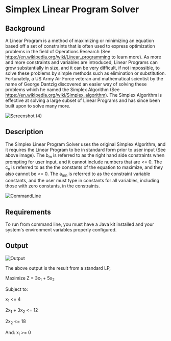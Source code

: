 # Simplex Linear Program Solver

## Background

A Linear Program is a method of maximizing or minimizing an equation based off a set of constraints that is often used to express optimization problems in the field of Operations Research (See https://en.wikipedia.org/wiki/Linear_programming to learn more). 
As more and more constraints and variables are introduced, Linear Programs can grow substantially in size, and it can be very difficult, if not impossible, to solve these problems by simple methods such as elimination or substitution. Fortunately, a US Army Air Force veteran and mathematical scientist by the name of George Dantzig discovered an easier way of solving these problems which he named the Simplex Algorithm (See https://en.wikipedia.org/wiki/Simplex_algorithm). The Simplex Algorithm is effective at solving a large subset of Linear Programs and has since been built upon to solve many more.

![Screenshot (4)](https://user-images.githubusercontent.com/48270610/107432059-3afde800-6adc-11eb-9ec7-a805df6d30ce.png)

## Description

The Simplex Linear Program Solver uses the original Simplex Algorithm, and it requires the Linear Program to be in standard form prior to user input (See above image). The b<sub>m</sub> is referred to as the right hand side constraints when prompting for user input, and it cannot include numbers that are <= 0. The c<sub>n</sub> is referred to as the the constants of the equation to maximize, and they also cannot be <= 0. The a<sub>mn</sub> is referred to as the constraint variable constants, and the user must type in constants for all variables, including those with zero constants, in the constraints.

![CommandLine](https://user-images.githubusercontent.com/48270610/107435750-6b945080-6ae1-11eb-86a3-b4379599acea.PNG)
  
## Requirements

To run from command line, you must have a Java kit installed and your system's environment variables properly configured.

## Output

![Output](https://user-images.githubusercontent.com/48270610/107436007-caf26080-6ae1-11eb-8de9-0b52bca7abfe.PNG)

The above output is the result from a standard LP,

Maximize Z = 3x<sub>1</sub> + 5x<sub>2</sub>

Subject to: 

  x<sub>1</sub> <= 4

  2x<sub>1</sub> + 3x<sub>2</sub> <= 12
           
  2x<sub>2</sub> <= 18
  
And: x<sub>i</sub> >= 0
